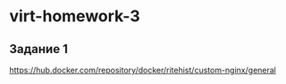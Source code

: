 # virt-homework-3

## Задание 1

https://hub.docker.com/repository/docker/ritehist/custom-nginx/general